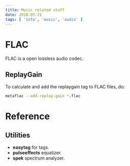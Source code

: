 ```yaml
---
title: Music related stuff
date: 2018-05-21
tags: [ 'info', 'music', 'audio' ]
---
```


# FLAC

FLAC is a open lossless audio codec.


## ReplayGain

To calculate and add the replaygain tag to FLAC files, do:

```bash
metaflac --add-replay-gain *.flac
```

# Reference

## Utilities

* **easytag** for tags.
* **pulseeffects** equalizer.
* **spek** spectrum analyzer.
